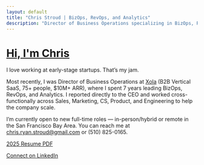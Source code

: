 ```yaml
---
layout: default
title: "Chris Stroud | BizOps, RevOps, and Analytics"
description: "Director of Business Operations specializing in BizOps, RevOps, and Analytics"
---
```


# [Hi, I'm Chris](https://christroud.me)

I love working at early-stage startups. That’s my jam.

Most recently, I was Director of Business Operations at [Xola](https://xola.com/) (B2B Vertical SaaS, 75+ people, $10M+ ARR), where I spent 7 years leading BizOps, RevOps, and Analytics. I reported directly to the CEO and worked cross-functionally across Sales, Marketing, CS, Product, and Engineering to help the company scale.

I’m currently open to new full-time roles — in-person/hybrid or remote in the San Francisco Bay Area. You can reach me at [chris.ryan.stroud@gmail.com](mailto:chris.ryan.stroud@gmail.com) or (510) 825-0165.


[2025 Resume PDF](./Chris_Stroud_Resume.pdf)

[Connect on LinkedIn](https://www.linkedin.com/in/chrisstroud)


 